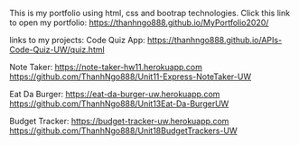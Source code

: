 This is my portfolio using html, css and bootrap technologies.
Click this link to open my portfolio: https://thanhngo888.github.io/MyPortfolio2020/

links to my projects:
Code Quiz App: https://thanhngo888.github.io/APIs-Code-Quiz-UW/quiz.html

Note Taker: https://note-taker-hw11.herokuapp.com
            https://github.com/ThanhNgo888/Unit11-Express-NoteTaker-UW

Eat Da Burger: https://eat-da-burger-uw.herokuapp.com
               https://github.com/ThanhNgo888/Unit13Eat-Da-BurgerUW

Budget Tracker: https://budget-tracker-uw.herokuapp.com
                https://github.com/ThanhNgo888/Unit18BudgetTrackers-UW